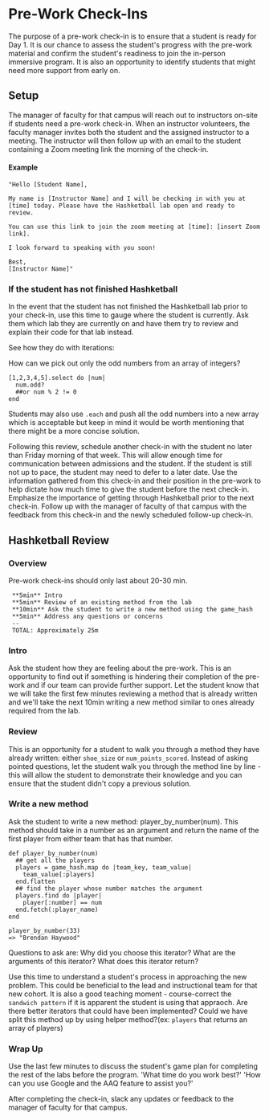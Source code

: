 # Pre-Work Check-Ins

The purpose of a pre-work check-in is to ensure that a student is ready for Day 1. It is our chance to assess the student's progress with the pre-work material and confirm the student's readiness to join the in-person immersive program. It is also an opportunity to identify students that might need more support from early on.


## Setup

The manager of faculty for that campus will reach out to instructors on-site if students need a pre-work check-in. When an instructor volunteers, the faculty manager invites both the student and the assigned instructor to a meeting. The instructor will then follow up with an email to the student containing a Zoom meeting link the morning of the check-in.

#### Example
```
"Hello [Student Name],

My name is [Instructor Name] and I will be checking in with you at [time] today. Please have the Hashketball lab open and ready to review.

You can use this link to join the zoom meeting at [time]: [insert Zoom link].

I look forward to speaking with you soon!

Best,
[Instructor Name]"
```

### If the student has not finished Hashketball

In the event that the student has not finished the Hashketball lab prior to your check-in, use this time to gauge where the student is currently. Ask them which lab they are currently on and have them try to review and explain their code for that lab instead.

See how they do with iterations:

How can we pick out only the odd numbers from an array of integers?

```
[1,2,3,4,5].select do |num|
  num.odd?
  ##or num % 2 != 0
end
```

Students may also use `.each` and push all the odd numbers into a new array which is acceptable but keep in mind it would be worth mentioning that there might be a more concise solution.

Following this review, schedule another check-in with the student no later than Friday morning of that week. This will allow enough time for communication between admissions and the student. If the student is still not up to pace, the student may need to defer to a later date. Use the information gathered from this check-in and their position in the pre-work to help dictate how much time to give the student before the next check-in. Emphasize the importance of getting through Hashketball prior to the next check-in. Follow up with the manager of faculty of that campus with the feedback from this check-in and the newly scheduled follow-up check-in. 


## Hashketball Review

### Overview

Pre-work check-ins should only last about 20-30 min.
 ```
  **5min** Intro
  **5min** Review of an existing method from the lab
  **10min** Ask the student to write a new method using the game_hash
  **5min** Address any questions or concerns
  --
  TOTAL: Approximately 25m
 ```

### Intro

Ask the student how they are feeling about the pre-work. This is an opportunity to find out if something is hindering their completion of the pre-work and if our team can provide further support. Let the student know that we will take the first few minutes reviewing a method that is already written and we'll take the next 10min writing a new method similar to ones already required from the lab.

### Review

This is an opportunity for a student to walk you through a method they have already written: either `shoe_size` or `num_points_scored`. Instead of asking pointed questions, let the student walk you through the method line by line - this will allow the student to demonstrate their knowledge and you can ensure that the student didn't copy a previous solution.

### Write a new method

Ask the student to write a new method: player_by_number(num). This method should take in a number as an argument and return the name of the first player from either team that has that number.

```
def player_by_number(num)
  ## get all the players
  players = game_hash.map do |team_key, team_value|
    team_value[:players]
  end.flatten
  ## find the player whose number matches the argument
  players.find do |player|
    player[:number] == num
  end.fetch(:player_name)
end

player_by_number(33)
=> "Brendan Haywood"
```

Questions to ask are: Why did you choose this iterator? What are the arguments of this iterator? What does this iterator return?

Use this time to understand a student's process in approaching the new problem. This could be beneficial to the lead and instructional team for that new cohort. It is also a good teaching moment - course-correct the `sandwich pattern` if it is apparent the student is using that appraoch. Are there better iterators that could have been implemented? Could we have split this method up by using helper method?(ex: `players` that returns an array of players)

### Wrap Up

Use the last few minutes to discuss the student's game plan for completing the rest of the labs before the program.
  'What time do you work best?'
  'How can you use Google and the AAQ feature to assist you?'

After completing the check-in, slack any updates or feedback to the manager of faculty for that campus. 
